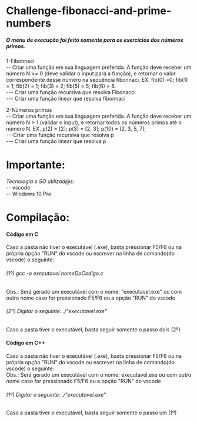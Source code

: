 # Challenge-fibonacci-and-prime-numbers
##### O menu de execução foi feito somente para os exercícios dos números primos. <br>

1-Fibonnaci <br>
    -- Criar uma função em sua linguagem preferida. A função deve receber um número N >= 0 (deve validar o input para a função), e retornar o valor correspondente desse número na sequência fibonnaci. EX. fib(0) =0; fib(1) = 1; fib(2) = 1; fib(3) = 2; fib(5) = 5; fib(6) = 8. <br>
--- Criar uma função recursiva que resolva Fibonacci <br>
--- Criar uma função linear que resolva fibonnaci<br>

2-Números primos <br>
    -- Criar uma função em sua linguagem preferida. A função deve receber um número N > 1 (validar o input), e retornar todos os números primos até o número N. EX. p(2) = [2]; p(3) = [2, 3]; p(10) = [2, 3, 5, 7]; <br>
---Criar uma função recursiva que resolva p <br>
--- Criar uma função linear que resolva p <br>



# Importante:
*Tecnologia e SO utilizad@s:* <br>
-- vscode <br>
-- Windows 10 Pro <br>

# Compilação: <br>
#### Código em C <br>
Caso a pasta não tiver o executável (.exe), basta pressionar F5/F6 ou na própria opção "RUN" do vscode ou escrever na linha de comando(do vscode) o seguinte: <br>
###### (1º) gcc -o executavel nomeDoCodigo.c <br>
Obs.: Será gerado um executável com o nome: "executavel.exe" ou com outro nome caso for pressionado F5/F6 ou a opção "RUN" do vscode <br>
###### (2º) Digitar o seguinte:   ./"executavel.exe" <br>
Caso a pasta tiver o executável, basta seguir somente o passo dois (2º) <br>

#### Código em C++ <br>
Caso a pasta não tiver o executável (.exe), basta pressionar F5/F6 ou na própria opção "RUN" do vscode ou escrever na linha de comando(do vscode) o seguinte: <br>
Obs.: Será gerado um executável com o nome: executavel.exe ou com outro nome caso for pressionado F5/F6 ou a opção "RUN" do vscode <br>
###### (1º) Digitar o seguinte:   ./"executavel.exe" <br>
Caso a pasta tiver o executável, basta seguir somente o passo um (1º) <br>

